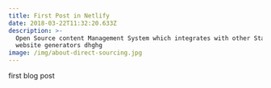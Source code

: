 ```yaml
---
title: First Post in Netlify
date: 2018-03-22T11:32:20.633Z
description: >-
  Open Source content Management System which integrates with other Static
  website generators dhghg
image: /img/about-direct-sourcing.jpg
---
```

first blog post
